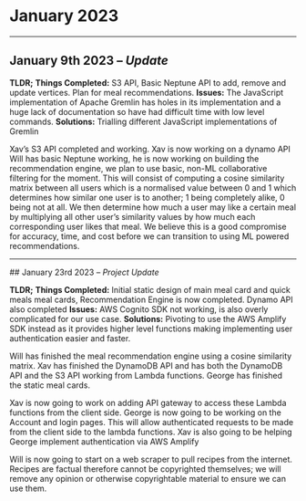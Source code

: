 # January 2023

------

## January 9th 2023 – *Update*

**TLDR;**
**Things Completed:** S3 API, Basic Neptune API to add, remove and update vertices. Plan for meal recommendations.
**Issues:** The JavaScript implementation of Apache Gremlin has holes in its implementation and a huge lack of documentation so have had difficult time with low level commands.
**Solutions:** Trialling different JavaScript implementations of Gremlin

Xav’s S3 API completed and working. Xav is now working on a dynamo API 
Will has basic Neptune working, he is now working on building the recommendation engine, we plan to use basic, non-ML collaborative filtering for the moment. This will consist of computing a cosine similarity matrix between all users which is a normalised value between 0 and 1 which determines how similar one user is to another; 1 being completely alike, 0 being not at all. We then determine how much a user may like a certain meal by multiplying all other user’s similarity values by how much each corresponding user likes that meal. We believe this is a good compromise for accuracy, time, and cost before we can transition to using ML powered recommendations.

---

## January 23rd 2023 – *Project Update*

**TLDR;** 
**Things Completed:** Initial static design of main meal card and quick meals meal cards, Recommendation Engine is now completed. Dynamo API also completed
**Issues:** AWS Cognito SDK not working, is also overly complicated for our use case. 
**Solutions:** Pivoting to use the AWS Amplify SDK instead as it provides higher level functions making implementing user authentication easier and faster.

Will has finished the meal recommendation engine using a cosine similarity matrix. Xav has finished the DynamoDB API and has both the DynamoDB API and the S3 API working from Lambda functions. George has finished the static meal cards.

Xav is now going to work on adding API gateway to access these Lambda functions from the client side. 
George is now going to be working on the Account and login pages. This will allow authenticated requests to be made from the client side to the lambda functions. Xav is also going to be helping George implement authentication via AWS Amplify

Will is now going to start on a web scraper to pull recipes from the internet. Recipes are factual therefore cannot be copyrighted themselves; we will remove any opinion or otherwise copyrightable material to ensure we can use them. 

